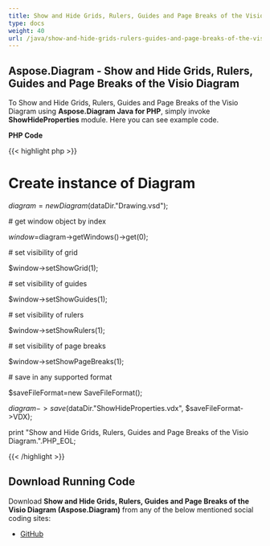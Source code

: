 ```yaml
---
title: Show and Hide Grids, Rulers, Guides and Page Breaks of the Visio Diagram in PHP
type: docs
weight: 40
url: /java/show-and-hide-grids-rulers-guides-and-page-breaks-of-the-visio-diagram-in-php/
---
```


## **Aspose.Diagram - Show and Hide Grids, Rulers, Guides and Page Breaks of the Visio Diagram**
To Show and Hide Grids, Rulers, Guides and Page Breaks of the Visio Diagram using **Aspose.Diagram Java for PHP**, simply invoke **ShowHideProperties** module. Here you can see example code.

**PHP Code**

{{< highlight php >}}

 # Create instance of Diagram

$diagram =new Diagram($dataDir."Drawing.vsd");

\# get window object by index

$window=$diagram->getWindows()->get(0);

\# set visibility of grid

$window->setShowGrid(1);

\# set visibility of guides

$window->setShowGuides(1);

\# set visibility of rulers

$window->setShowRulers(1);

\# set visibility of page breaks

$window->setShowPageBreaks(1);

\# save in any supported format

$saveFileFormat=new SaveFileFormat();

$diagram->save($dataDir."ShowHideProperties.vdx", $saveFileFormat->VDX);

print "Show and Hide Grids, Rulers, Guides and Page Breaks of the Visio Diagram.".PHP_EOL;

{{< /highlight >}}
## **Download Running Code**
Download **Show and Hide Grids, Rulers, Guides and Page Breaks of the Visio Diagram (Aspose.Diagram)** from any of the below mentioned social coding sites:

- [GitHub](https://github.com/asposediagram/Aspose.Diagram-for-Java/blob/master/Plugins/Aspose_Diagram_Java_for_PHP/src/aspose/diagram/WorkingwithWindowElements/ShowHideProperties.php)

